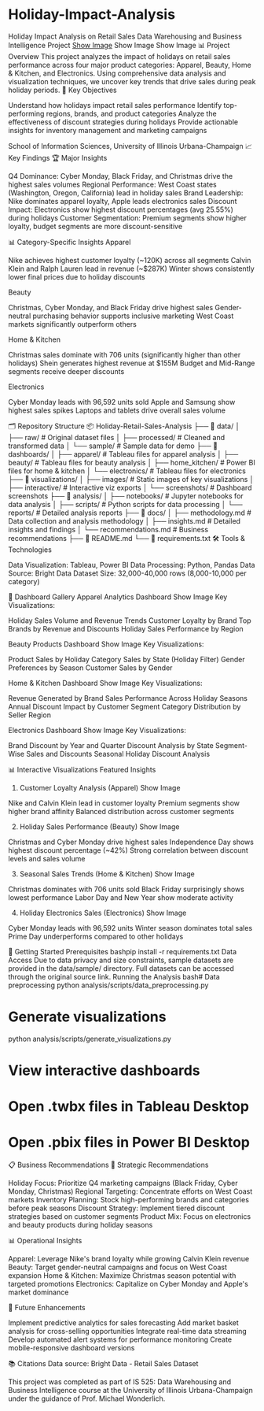 # Holiday-Impact-Analysis
Holiday Impact Analysis on Retail Sales
Data Warehousing and Business Intelligence Project
[Show Image](https://img.shields.io/badge/Tableau-E97627?style=for-the-badge&logo=tableau&logoColor=white)
Show Image
Show Image
📊 Project Overview
This project analyzes the impact of holidays on retail sales performance across four major product categories: Apparel, Beauty, Home & Kitchen, and Electronics. Using comprehensive data analysis and visualization techniques, we uncover key trends that drive sales during peak holiday periods.
🎯 Key Objectives

Understand how holidays impact retail sales performance
Identify top-performing regions, brands, and product categories
Analyze the effectiveness of discount strategies during holidays
Provide actionable insights for inventory management and marketing campaigns

School of Information Sciences, University of Illinois Urbana-Champaign
📈 Key Findings
🏆 Major Insights

Q4 Dominance: Cyber Monday, Black Friday, and Christmas drive the highest sales volumes
Regional Performance: West Coast states (Washington, Oregon, California) lead in holiday sales
Brand Leadership: Nike dominates apparel loyalty, Apple leads electronics sales
Discount Impact: Electronics show highest discount percentages (avg 25.55%) during holidays
Customer Segmentation: Premium segments show higher loyalty, budget segments are more discount-sensitive

📊 Category-Specific Insights
Apparel

Nike achieves highest customer loyalty (~120K) across all segments
Calvin Klein and Ralph Lauren lead in revenue (~$287K)
Winter shows consistently lower final prices due to holiday discounts

Beauty

Christmas, Cyber Monday, and Black Friday drive highest sales
Gender-neutral purchasing behavior supports inclusive marketing
West Coast markets significantly outperform others

Home & Kitchen

Christmas sales dominate with 706 units (significantly higher than other holidays)
Shein generates highest revenue at $155M
Budget and Mid-Range segments receive deeper discounts

Electronics

Cyber Monday leads with 96,592 units sold
Apple and Samsung show highest sales spikes
Laptops and tablets drive overall sales volume

🗂️ Repository Structure
📦 Holiday-Retail-Sales-Analysis
├── 📁 data/
│   ├── raw/                    # Original dataset files
│   ├── processed/              # Cleaned and transformed data
│   └── sample/                 # Sample data for demo
├── 📁 dashboards/
│   ├── apparel/               # Tableau files for apparel analysis
│   ├── beauty/                # Tableau files for beauty analysis
│   ├── home_kitchen/          # Power BI files for home & kitchen
│   └── electronics/           # Tableau files for electronics
├── 📁 visualizations/
│   ├── images/                # Static images of key visualizations
│   ├── interactive/           # Interactive viz exports
│   └── screenshots/           # Dashboard screenshots
├── 📁 analysis/
│   ├── notebooks/             # Jupyter notebooks for data analysis
│   ├── scripts/               # Python scripts for data processing
│   └── reports/               # Detailed analysis reports
├── 📁 docs/
│   ├── methodology.md         # Data collection and analysis methodology
│   ├── insights.md            # Detailed insights and findings
│   └── recommendations.md     # Business recommendations
├── 📄 README.md
└── 📄 requirements.txt
🛠️ Tools & Technologies

Data Visualization: Tableau, Power BI
Data Processing: Python, Pandas
Data Source: Bright Data
Dataset Size: 32,000-40,000 rows (8,000-10,000 per category)

🎨 Dashboard Gallery
Apparel Analytics Dashboard
Show Image
Key Visualizations:

Holiday Sales Volume and Revenue Trends
Customer Loyalty by Brand
Top Brands by Revenue and Discounts
Holiday Sales Performance by Region

Beauty Products Dashboard
Show Image
Key Visualizations:

Product Sales by Holiday Category
Sales by State (Holiday Filter)
Gender Preferences by Season
Customer Sales by Gender

Home & Kitchen Dashboard
Show Image
Key Visualizations:

Revenue Generated by Brand
Sales Performance Across Holiday Seasons
Annual Discount Impact by Customer Segment
Category Distribution by Seller Region

Electronics Dashboard
Show Image
Key Visualizations:

Brand Discount by Year and Quarter
Discount Analysis by State
Segment-Wise Sales and Discounts
Seasonal Holiday Discount Analysis

📊 Interactive Visualizations
Featured Insights
1. Customer Loyalty Analysis (Apparel)
Show Image

Nike and Calvin Klein lead in customer loyalty
Premium segments show higher brand affinity
Balanced distribution across customer segments

2. Holiday Sales Performance (Beauty)
Show Image

Christmas and Cyber Monday drive highest sales
Independence Day shows highest discount percentage (~42%)
Strong correlation between discount levels and sales volume

3. Seasonal Sales Trends (Home & Kitchen)
Show Image

Christmas dominates with 706 units sold
Black Friday surprisingly shows lowest performance
Labor Day and New Year show moderate activity

4. Holiday Electronics Sales (Electronics)
Show Image

Cyber Monday leads with 96,592 units
Winter season dominates total sales
Prime Day underperforms compared to other holidays

🚀 Getting Started
Prerequisites
bashpip install -r requirements.txt
Data Access
Due to data privacy and size constraints, sample datasets are provided in the data/sample/ directory. Full datasets can be accessed through the original source link.
Running the Analysis
bash# Data preprocessing
python analysis/scripts/data_preprocessing.py

# Generate visualizations
python analysis/scripts/generate_visualizations.py

# View interactive dashboards
# Open .twbx files in Tableau Desktop
# Open .pbix files in Power BI Desktop
📋 Business Recommendations
🎯 Strategic Recommendations

Holiday Focus: Prioritize Q4 marketing campaigns (Black Friday, Cyber Monday, Christmas)
Regional Targeting: Concentrate efforts on West Coast markets
Inventory Planning: Stock high-performing brands and categories before peak seasons
Discount Strategy: Implement tiered discount strategies based on customer segments
Product Mix: Focus on electronics and beauty products during holiday seasons

📊 Operational Insights

Apparel: Leverage Nike's brand loyalty while growing Calvin Klein revenue
Beauty: Target gender-neutral campaigns and focus on West Coast expansion
Home & Kitchen: Maximize Christmas season potential with targeted promotions
Electronics: Capitalize on Cyber Monday and Apple's market dominance

🔄 Future Enhancements

 Implement predictive analytics for sales forecasting
 Add market basket analysis for cross-selling opportunities
 Integrate real-time data streaming
 Develop automated alert systems for performance monitoring
 Create mobile-responsive dashboard versions

📚 Citations
Data source: Bright Data - Retail Sales Dataset

This project was completed as part of IS 525: Data Warehousing and Business Intelligence course at the University of Illinois Urbana-Champaign under the guidance of Prof. Michael Wonderlich.
